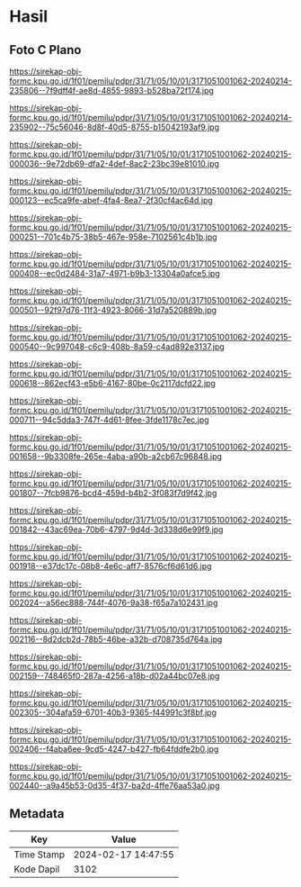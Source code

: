 # Hasil

## Foto C Plano

https://sirekap-obj-formc.kpu.go.id/1f01/pemilu/pdpr/31/71/05/10/01/3171051001062-20240214-235806--7f9dff4f-ae8d-4855-9893-b528ba72f174.jpg

https://sirekap-obj-formc.kpu.go.id/1f01/pemilu/pdpr/31/71/05/10/01/3171051001062-20240214-235902--75c56046-8d8f-40d5-8755-b15042193af9.jpg

https://sirekap-obj-formc.kpu.go.id/1f01/pemilu/pdpr/31/71/05/10/01/3171051001062-20240215-000036--9e72db69-dfa2-4def-8ac2-23bc39e81010.jpg

https://sirekap-obj-formc.kpu.go.id/1f01/pemilu/pdpr/31/71/05/10/01/3171051001062-20240215-000123--ec5ca9fe-abef-4fa4-8ea7-2f30cf4ac64d.jpg

https://sirekap-obj-formc.kpu.go.id/1f01/pemilu/pdpr/31/71/05/10/01/3171051001062-20240215-000251--701c4b75-38b5-467e-958e-7102561c4b1b.jpg

https://sirekap-obj-formc.kpu.go.id/1f01/pemilu/pdpr/31/71/05/10/01/3171051001062-20240215-000408--ec0d2484-31a7-4971-b9b3-13304a0afce5.jpg

https://sirekap-obj-formc.kpu.go.id/1f01/pemilu/pdpr/31/71/05/10/01/3171051001062-20240215-000501--92f97d76-11f3-4923-8066-31d7a520889b.jpg

https://sirekap-obj-formc.kpu.go.id/1f01/pemilu/pdpr/31/71/05/10/01/3171051001062-20240215-000540--9c997048-c6c9-408b-8a59-c4ad892e3137.jpg

https://sirekap-obj-formc.kpu.go.id/1f01/pemilu/pdpr/31/71/05/10/01/3171051001062-20240215-000618--862ecf43-e5b6-4167-80be-0c2117dcfd22.jpg

https://sirekap-obj-formc.kpu.go.id/1f01/pemilu/pdpr/31/71/05/10/01/3171051001062-20240215-000711--94c5dda3-747f-4d61-8fee-3fde1178c7ec.jpg

https://sirekap-obj-formc.kpu.go.id/1f01/pemilu/pdpr/31/71/05/10/01/3171051001062-20240215-001658--9b3308fe-265e-4aba-a90b-a2cb67c96848.jpg

https://sirekap-obj-formc.kpu.go.id/1f01/pemilu/pdpr/31/71/05/10/01/3171051001062-20240215-001807--7fcb9876-bcd4-459d-b4b2-3f083f7d9f42.jpg

https://sirekap-obj-formc.kpu.go.id/1f01/pemilu/pdpr/31/71/05/10/01/3171051001062-20240215-001842--43ac69ea-70b6-4797-9d4d-3d338d6e99f9.jpg

https://sirekap-obj-formc.kpu.go.id/1f01/pemilu/pdpr/31/71/05/10/01/3171051001062-20240215-001918--e37dc17c-08b8-4e6c-aff7-8576cf6d61d6.jpg

https://sirekap-obj-formc.kpu.go.id/1f01/pemilu/pdpr/31/71/05/10/01/3171051001062-20240215-002024--a56ec888-744f-4076-9a38-f65a7a102431.jpg

https://sirekap-obj-formc.kpu.go.id/1f01/pemilu/pdpr/31/71/05/10/01/3171051001062-20240215-002116--8d2dcb2d-78b5-46be-a32b-d708735d764a.jpg

https://sirekap-obj-formc.kpu.go.id/1f01/pemilu/pdpr/31/71/05/10/01/3171051001062-20240215-002159--748465f0-287a-4256-a18b-d02a44bc07e8.jpg

https://sirekap-obj-formc.kpu.go.id/1f01/pemilu/pdpr/31/71/05/10/01/3171051001062-20240215-002305--304afa59-6701-40b3-9365-f44991c3f8bf.jpg

https://sirekap-obj-formc.kpu.go.id/1f01/pemilu/pdpr/31/71/05/10/01/3171051001062-20240215-002406--f4aba6ee-9cd5-4247-b427-fb64fddfe2b0.jpg

https://sirekap-obj-formc.kpu.go.id/1f01/pemilu/pdpr/31/71/05/10/01/3171051001062-20240215-002440--a9a45b53-0d35-4f37-ba2d-4ffe76aa53a0.jpg


## Metadata

| Key        | Value               |
| ---------- | ------------------- |
| Time Stamp | 2024-02-17 14:47:55 |
| Kode Dapil | 3102                |



